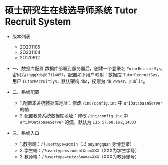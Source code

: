 # 硕士研究生在线选导师系统 Tutor Recruit System
+ 版本列表
    * 20201105
    * 20201104
    * 20170912

+ 一、数据库配置
    数据库部署到服务器后，创建一个登录名 `TutorRecruitSys`，密码为 `HgggXds@87114057`，配置如下用户映射：数据库 `TutorRecruitSys`，用户 `TutorRecruitSys`，默认架构 `dbo`，权限为 `db_owner`、`public`。

+ 二、系统配置
    * 1.配置本系统数据库地址：修改 `/inc/config.inc` 中 `uriDatabaseServer` 的值
    * 2.配置教务系统数据库地址：修改 `/inc/config.inc` 中 `uriJWDatabaseServer` 的值，默认为 `116.57.68.162,14033`

+ 三、系统入口
    * 1.教务端：`/?usertype=admin`（以 `ouyangquan` 身份登录）
    * 2.学生端：`/?usertype=student&no=XXX`（XXX为学生学号）
    * 3.教师端：`/?usertype=tutor&name=XXX`（XXX为教师账号）